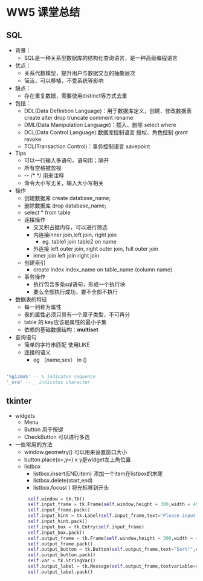 # WW5 课堂总结

## SQL

- 背景：
  - SQL是一种关系型数据库的结构化查询语言，是一种高级编程语言
- 优点：
  - 关系代数模型，提升用户与数据交互的抽象层次
  - 简洁，可以移植，不受系统等影响
- 缺点：
  - 存在重复数据，需要使用distinct等方式去重
- 包括：
  - DDL(Data Definition Language)：用于数据库定义，创建、修改数据表 create alter drop truncate comment rename
  - DML(Data Manipulation Language)：插入、删除 select where 
  - DCL(Data Control Language):数据库控制语言 授权、角色控制 grant revoke
  - TCL(Transaction Control)：事务控制语言 savepoint
- Tips
  - 可以一行输入多语句，语句用；隔开
  - 所有空格被忽视
  - -- /* */ 用来注释
  - 命令大小写无关，输入大小写相关
- 操作
  - 创建数据库 create database_name;
  - 删除数据库 drop database_name;
  - select * from table
  - 连接操作
    - 交叉积占据内存，可以进行筛选
    - 内连接inner join,left join, right join
      - eg. table1 join table2 on name
    - 外连接 left outer join, right outer join, full outer join
    - inner join left join right join
  - 创建索引
    - create index index_name on table_name (column name)
  - 事务操作
    - 执行包含多条sql语句，形成一个执行块
    - 要么全部执行成功，要不全部不执行
- 数据表的特征
  - 每一列称为属性
  - 表的属性必须只具有一个原子类型，不可再分
  - table 的 key应该是属性的最小子集
  - 依赖的基础数据结构：**multiset**
- 查询语句
  - 简单的字符串匹配 使用LIKE
  - 连接的语义 
    - eg （name,sex） in ()
```sql

'%gizmo%' -- % indicates sequence
'_ore' -- _ indicates character
```



## tkinter

- widgets
  - Menu 
  - Button 用于按键
  - CheckButton 可以进行多选
- 一些常用的方法
  - window.geometry() 可以用来设置窗口大小
  - button.place(x=,y=)  x y是widget左上角位置
  - listbox 
    - listbox.insert(END,item) 添加一个item在listbox的末尾
    - listbox.delete(start,end)
    - listbox.focus( ) 将光标移到开头

```python
        self.window = tk.Tk()
        self.input_frame = tk.Frame(self.window,height = 300,width = 400)
        self.input_frame.pack()
        self.input_hint = tk.Label(self.input_frame,text="Please input a sorted ascending integer array in the form like [-2,0,1]")
        self.input_hint.pack()
        self.input_box = tk.Entry(self.input_frame)
        self.input_box.pack()
        self.output_frame = tk.Frame(self.window,height = 300,width = 400)
        self.output_frame.pack()
        self.output_button = tk.Button(self.output_frame,text="Sort!",command=self.squareSort) # no need to use method()
        self.output_button.pack()
        self.var = tk.StringVar()
        self.output_label = tk.Message(self.output_frame,textvariable=self.var)
        self.output_label.pack()
```

